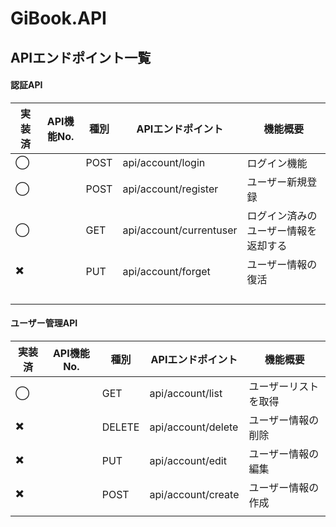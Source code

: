 # GiBook.API

## APIエンドポイント一覧

#### 認証API

| 実装済 | API機能No. | 種別 | APIエンドポイント       | 機能概要                             |
| ------ | ---------- | ---- | ----------------------- | ------------------------------------ |
| ◯      |            | POST | api/account/login       | ログイン機能                         |
| ◯      |            | POST | api/account/register    | ユーザー新規登録                     |
| ◯      |            | GET  | api/account/currentuser | ログイン済みのユーザー情報を返却する |
| ✖️      |            | PUT  | api/account/forget      | ユーザー情報の復活                   |
|        |            |      |                         |                                      |
|        |            |      |                         |                                      |
|        |            |      |                         |                                      |
|        |            |      |                         |                                      |

#### ユーザー管理API

| 実装済 | API機能No. | 種別   | APIエンドポイント  | 機能概要             |
| ------ | ---------- | ------ | ------------------ | -------------------- |
| ◯      |            | GET    | api/account/list   | ユーザーリストを取得 |
| ✖️      |            | DELETE | api/account/delete | ユーザー情報の削除   |
| ✖️      |            | PUT    | api/account/edit   | ユーザー情報の編集   |
| ✖️      |            | POST   | api/account/create | ユーザー情報の作成   |
|        |            |        |                    |                      |

